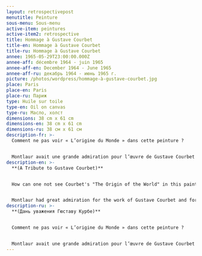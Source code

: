 ```yaml
---
layout: retrospectivepost
menutitle: Peinture
sous-menu: Sous-menu
active-item: peintures
active-item2: retrospective
title: Hommage à Gustave Courbet
title-en: Hommage à Gustave Courbet
title-ru: Hommage à Gustave Courbet
annee: 1965-05-29T23:00:00.000Z
annee-aff: décembre 1964 - juin 1965
annee-aff-en: December 1964 - June 1965
annee-aff-ru: декабрь 1964 - июнь 1965 г.
picture: /photos/wordpress/hommage-à-gustave-courbet.jpg
place: Paris
place-en: Paris
place-ru: Париж
type: Huile sur toile
type-en: Oil on canvas
type-ru: Масло, холст
dimensions: 38 cm x 61 cm
dimensions-en: 38 cm x 61 cm
dimensions-ru: 38 см x 61 см
description-fr: >-
  Comment ne pas voir « L’origine du Monde » dans cette peinture ?


  Montlaur avait une grande admiration pour l’œuvre de Gustave Courbet et pour sa participation à la Commune de Paris (18 mars au 28 mai 1871). Il faut rappeler que Courbet fut élu de la Commune et y fut président de la Fédération des Artistes. Il permit, entre autres, la protection des œuvres du Louvre.
description-en: >-
  **(A Tribute to Gustave Courbet)**


  How can one not see Courbet's "The Origin of the World" in this painting?


  Montlaur had great admiration for the work of Gustave Courbet and for his participation in the Paris Commune (March 18 to May 28, 1871). It should be remembered that Courbet was an elected representative of the Commune and was elected President of the Federation of Artists. Among others, he prevented the Louvre collections from being looted and damaged.
description-ru: >-
  **(Дань уважения Гюставу Курбе)**


  Comment ne pas voir « L’origine du Monde » dans cette peinture ?


  Montlaur avait une grande admiration pour l’œuvre de Gustave Courbet et pour sa participation à la Commune de Paris (18 mars au 28 mai 1871). Il faut rappeler que Courbet fut élu de la Commune et y fut président de la Fédération des Artistes. Il permit, entre autres, la protection des œuvres du Louvre.
---
```

